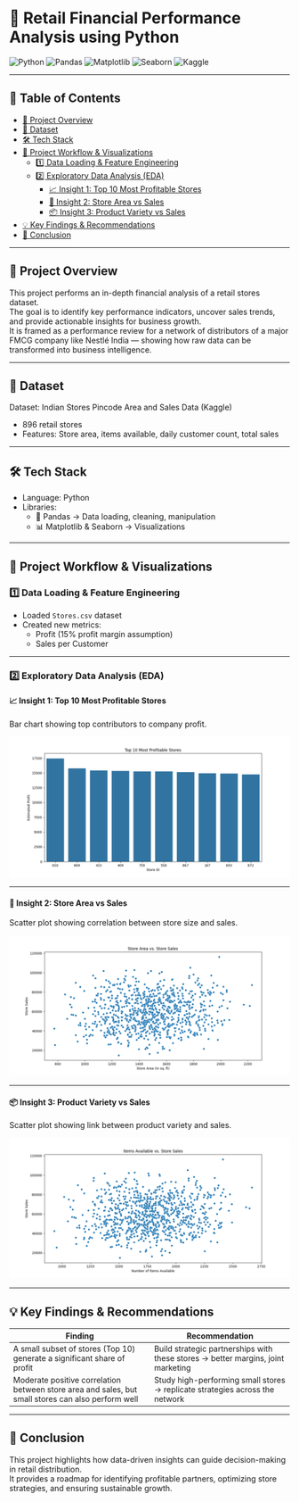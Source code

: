 # 🛒 Retail Financial Performance Analysis using Python

![Python](https://img.shields.io/badge/Python-3.9-blue) 
![Pandas](https://img.shields.io/badge/Pandas-Data%20Analysis-green) 
![Matplotlib](https://img.shields.io/badge/Matplotlib-Visualization-orange) 
![Seaborn](https://img.shields.io/badge/Seaborn-Charts-lightblue) 
![Kaggle](https://img.shields.io/badge/Dataset-Kaggle-red)

---

## 📑 Table of Contents
- [📌 Project Overview](#-project-overview)  
- [📂 Dataset](#-dataset)  
- [🛠 Tech Stack](#-tech-stack)  
- [🔄 Project Workflow & Visualizations](#-project-workflow--visualizations)  
  - [1️⃣ Data Loading & Feature Engineering](#1️⃣-data-loading--feature-engineering)  
  - [2️⃣ Exploratory Data Analysis (EDA)](#2️⃣-exploratory-data-analysis-eda)  
    - [📈 Insight 1: Top 10 Most Profitable Stores](#-insight-1-top-10-most-profitable-stores)  
    - [🏬 Insight 2: Store Area vs Sales](#-insight-2-store-area-vs-sales)  
    - [📦 Insight 3: Product Variety vs Sales](#-insight-3-product-variety-vs-sales)  
- [💡 Key Findings & Recommendations](#-key-findings--recommendations)  
- [🚀 Conclusion](#-conclusion)  

---

## 📌 Project Overview
This project performs an in-depth financial analysis of a retail stores dataset.  
The goal is to identify key performance indicators, uncover sales trends, and provide actionable insights for business growth.  
It is framed as a performance review for a network of distributors of a major FMCG company like Nestlé India — showing how raw data can be transformed into business intelligence.

---

## 📂 Dataset
Dataset: Indian Stores Pincode Area and Sales Data (Kaggle)  
- 896 retail stores  
- Features: Store area, items available, daily customer count, total sales  

---

## 🛠 Tech Stack
- Language: Python  
- Libraries:  
  - 📑 Pandas → Data loading, cleaning, manipulation  
  - 📊 Matplotlib & Seaborn → Visualizations  

---

## 🔄 Project Workflow & Visualizations

### 1️⃣ Data Loading & Feature Engineering
- Loaded `Stores.csv` dataset  
- Created new metrics:  
  - Profit (15% profit margin assumption)  
  - Sales per Customer  

---

### 2️⃣ Exploratory Data Analysis (EDA)

#### 📈 Insight 1: Top 10 Most Profitable Stores
Bar chart showing top contributors to company profit.  

![Top 10 Profitable Stores](top_10_profitable_stores.png)

---

#### 🏬 Insight 2: Store Area vs Sales
Scatter plot showing correlation between store size and sales.  

![Area vs Sales](area_vs_sales.png)

---

#### 📦 Insight 3: Product Variety vs Sales
Scatter plot showing link between product variety and sales.  

![Items vs Sales](items_vs_sales.png)

---

## 💡 Key Findings & Recommendations

| Finding | Recommendation |
|---------|----------------|
| A small subset of stores (Top 10) generate a significant share of profit | Build strategic partnerships with these stores → better margins, joint marketing |
| Moderate positive correlation between store area and sales, but small stores can also perform well | Study high-performing small stores → replicate strategies across the network |

---

## 🚀 Conclusion
This project highlights how data-driven insights can guide decision-making in retail distribution.  
It provides a roadmap for identifying profitable partners, optimizing store strategies, and ensuring sustainable growth.  
